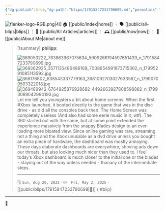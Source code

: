```yaml
---
{"dg-publish":true,"dg-path":"blips/17915847233790699.md","permalink":"/blips/17915847233790699/","title":"philipp on instagram @ 2023-08-20"}
---
```



<div class="transclusion internal-embed is-loaded"><div class="markdown-embed">




![flenker-logo-RGB.png|40](/img/user/attachments/flenker-logo-RGB.png)
🏠 [[public/Index\|home]]  ⋮ 🗣️ [[public/all-blips\|blips]] ⋮  📝 [[public/All Articles\|articles]]  ⋮ 🕰️ [[public/now\|now]] ⋮ 🪪 [[public/About Me\|about me]]


</div></div>


> [!summary] **philipp**:
>
> ![369053222_783863967075634_5909266194597651439_n_17915847233790699.jpg](/img/user/attachments/369053222_783863967075634_5909266194597651439_n_17915847233790699.jpg)
> ![368362925_3571135486489168_7008954991873715302_n_17995291085113592.jpg](/img/user/attachments/368362925_3571135486489168_7008954991873715302_n_17995291085113592.jpg)
> ![368176802_838543337779163_3681092703027633587_n_17990709593322018.jpg](/img/user/attachments/368176802_838543337779163_3681092703027633587_n_17990709593322018.jpg)
> ![368489942_6764825876928682_4492663927808598882_n_17993089042990193.jpg](/img/user/attachments/368489942_6764825876928682_4492663927808598882_n_17993089042990193.jpg)
> Let me tell you youngsters a bit about home screens. When the first #Xbox launched, it booted directly to the game that was in the disc drive - as did all the consoles back then. The Home Screen was completely useless (And also had some eerie music in it, wtf). The 360 started out with the same, but at some point extended the experience massively from the snappy Blades design to an ever-loading more bloated view. Since online gaming was rare, streaming not a thing and the Xbox unusable as a dvd drive unless you bought an extra piece of hardware, the dashboard was mostly annoying. These days elaborate dashboards are everywhere, shoving ads down our throats, but also looking much nicer than they used to. I feel today‘s Xbox dashboard is much closer to the initial one or the blades - staying out of the way unless needed - thanany of the intermediate steps.
> - - -
>
> 🗓️ <code>Sun, Aug 20, 2023</code>  · ✏️ <code> Fri, May 2, 2025</code>  · [[public/blips/17915847233790699\|🔗]]
{ #blip}


- - -

 👾
